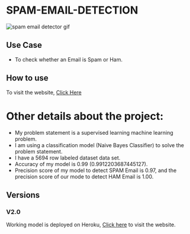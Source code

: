 # SPAM-EMAIL-DETECTION

![spam email detector gif](https://user-images.githubusercontent.com/73105729/173595594-da5de7fd-b5f8-441e-9ca2-9568bad59ff8.gif)

## Use Case
- To check whether an Email is Spam or Ham.

## How to use
To visit the website, [Click Here](https://spam-email-detector-app.herokuapp.com/)

# Other details about the project:
- My problem statement is a supervised learning machine learning problem.
- I am using a classification model (Naive Bayes Classifier) to solve the problem statement.
- I have a 5694 row labeled dataset data set.
- Accuracy of my model is 0.99 (0.9912203687445127).
- Precision score of my model to detect SPAM Email is 0.97, and the precision score of our mode to detect HAM Email is 1.00.

## Versions
### V2.0

Working model is deployed on Heroku, [Click here](https://spam-email-detector-app.herokuapp.com/) to visit the website.
